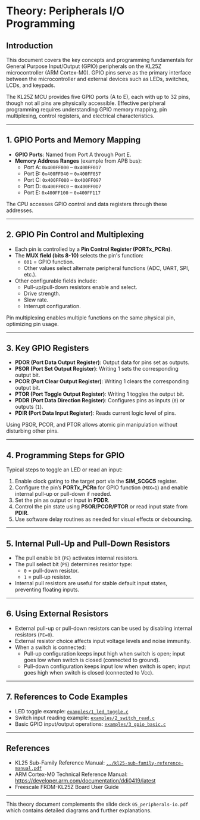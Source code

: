 # Theory: Peripherals I/O Programming

## Introduction

This document covers the key concepts and programming fundamentals for General Purpose Input/Output (GPIO) peripherals on the KL25Z microcontroller (ARM Cortex-M0). GPIO pins serve as the primary interface between the microcontroller and external devices such as LEDs, switches, LCDs, and keypads.

The KL25Z MCU provides five GPIO ports (A to E), each with up to 32 pins, though not all pins are physically accessible. Effective peripheral programming requires understanding GPIO memory mapping, pin multiplexing, control registers, and electrical characteristics.

---

## 1. GPIO Ports and Memory Mapping

- **GPIO Ports**: Named from Port A through Port E.
- **Memory Address Ranges** (example from APB bus):
  - Port A: `0x400FF000` – `0x400FF017`
  - Port B: `0x400FF040` – `0x400FF057`
  - Port C: `0x400FF080` – `0x400FF097`
  - Port D: `0x400FF0C0` – `0x400FF0D7`
  - Port E: `0x400FF100` – `0x400FF117`

The CPU accesses GPIO control and data registers through these addresses.

---

## 2. GPIO Pin Control and Multiplexing

- Each pin is controlled by a **Pin Control Register (PORTx_PCRn)**.
- The **MUX field (bits 8-10)** selects the pin's function:
  - `001` = GPIO function.
  - Other values select alternate peripheral functions (ADC, UART, SPI, etc.).
- Other configurable fields include:
  - Pull-up/pull-down resistors enable and select.
  - Drive strength.
  - Slew rate.
  - Interrupt configuration.

Pin multiplexing enables multiple functions on the same physical pin, optimizing pin usage.

---

## 3. Key GPIO Registers

- **PDOR (Port Data Output Register)**: Output data for pins set as outputs.
- **PSOR (Port Set Output Register)**: Writing 1 sets the corresponding output bit.
- **PCOR (Port Clear Output Register)**: Writing 1 clears the corresponding output bit.
- **PTOR (Port Toggle Output Register)**: Writing 1 toggles the output bit.
- **PDDR (Port Data Direction Register)**: Configures pins as inputs (`0`) or outputs (`1`).
- **PDIR (Port Data Input Register)**: Reads current logic level of pins.

Using PSOR, PCOR, and PTOR allows atomic pin manipulation without disturbing other pins.

---

## 4. Programming Steps for GPIO

Typical steps to toggle an LED or read an input:

1. Enable clock gating to the target port via the **SIM_SCGC5** register.
2. Configure the pin’s **PORTx_PCRn** for GPIO function (`MUX=1`) and enable internal pull-up or pull-down if needed.
3. Set the pin as output or input in **PDDR**.
4. Control the pin state using **PSOR/PCOR/PTOR** or read input state from **PDIR**.
5. Use software delay routines as needed for visual effects or debouncing.

---

## 5. Internal Pull-Up and Pull-Down Resistors

- The pull enable bit (`PE`) activates internal resistors.
- The pull select bit (`PS`) determines resistor type:
  - `0` = pull-down resistor.
  - `1` = pull-up resistor.
- Internal pull resistors are useful for stable default input states, preventing floating inputs.

---

## 6. Using External Resistors

- External pull-up or pull-down resistors can be used by disabling internal resistors (`PE=0`).
- External resistor choice affects input voltage levels and noise immunity.
- When a switch is connected:
  - Pull-up configuration keeps input high when switch is open; input goes low when switch is closed (connected to ground).
  - Pull-down configuration keeps input low when switch is open; input goes high when switch is closed (connected to Vcc).

---

## 7. References to Code Examples

- LED toggle example: [`examples/1_led_toggle.c`](./examples/1_led_toggle.c)
- Switch input reading example: [`examples/2_switch_read.c`](./examples/2_switch_read.c)
- Basic GPIO input/output operations: [`examples/3_gpio_basic.c`](./examples/3_gpio_basic.c)

---

## References

- KL25 Sub-Family Reference Manual: [`../kl25-sub-family-reference-manual.pdf`](../kl25-sub-family-reference-manual.pdf)  
- ARM Cortex-M0 Technical Reference Manual: https://developer.arm.com/documentation/ddi0419/latest  
- Freescale FRDM-KL25Z Board User Guide

---

This theory document complements the slide deck `05_peripherals-io.pdf` which contains detailed diagrams and further explanations.
